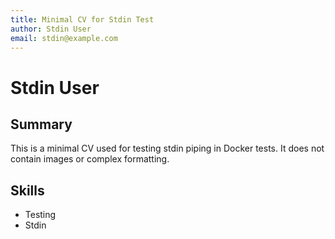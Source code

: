 ```yaml
---
title: Minimal CV for Stdin Test
author: Stdin User
email: stdin@example.com
---
```


# Stdin User

## Summary

This is a minimal CV used for testing stdin piping in Docker tests. It does not contain images or complex formatting.

## Skills

-   Testing
-   Stdin
